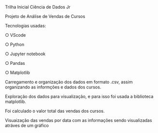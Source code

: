 Trilha Inicial Ciência de Dados Jr

Projeto de Análise de Vendas de Cursos

Tecnologias usadas:

○ VScode

○ Python

○ Jupyter notebook 

○ Pandas

○ Matplotlib


Carregamento e organização dos dados em formato .csv, assim organizando as informções e dados dos cursos.

Exploração dos dados para visualização, e para isso foi usada a biblioteca matplotlib.

Foi calculado o valor total das vendas dos cursos.

Visuaização das vendas por data com as informações sendo visualizadas atráves de um gráfico

